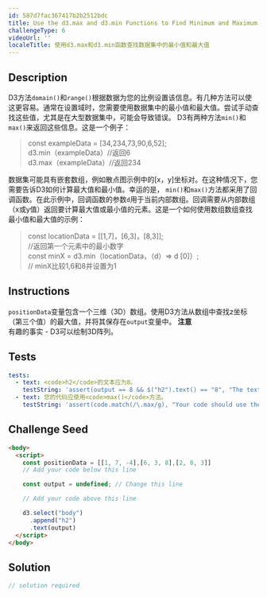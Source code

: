```yaml
---
id: 587d7fac367417b2b2512bdc
title: Use the d3.max and d3.min Functions to Find Minimum and Maximum Values in a Dataset
challengeType: 6
videoUrl: ''
localeTitle: 使用d3.max和d3.min函数查找数据集中的最小值和最大值
---
```


## Description
<section id="description"> D3方法<code>domain()</code>和<code>range()</code>根据数据为您的比例设置该信息。有几种方法可以使这更容易。通常在设置域时，您需要使用数据集中的最小值和最大值。尝试手动查找这些值，尤其是在大型数据集中，可能会导致错误。 D3有两种方法<code>min()</code>和<code>max()</code>来返回这些信息。这是一个例子： <blockquote> const exampleData = [34,234,73,90,6,52]; <br> d3.min（exampleData）//返回6 <br> d3.max（exampleData）//返回234 </blockquote>数据集可能具有嵌套数组，例如散点图示例中的[x，y]坐标对。在这种情况下，您需要告诉D3如何计算最大值和最小值。幸运的是， <code>min()</code>和<code>max()</code>方法都采用了回调函数。在此示例中，回调函数的参数<code>d</code>用于当前内部数组。回调需要从内部数组（x或y值）返回要计算最大值或最小值的元素。这是一个如何使用数组数组查找最小值和最大值的示例： <blockquote> const locationData = [[1,7]，[6,3]，[8,3]]; <br> //返回第一个元素中的最小数字<br> const minX = d3.min（locationData，（d）=&gt; d [0]）; <br> // minX比较1,6和8并设置为1 </blockquote></section>

## Instructions
<section id="instructions"> <code>positionData</code>变量包含一个三维（3D）数组。使用D3方法从数组中查找z坐标（第三个值）的最大值，并将其保存在<code>output</code>变量中。 <strong>注意</strong> <br>有趣的事实 -  D3可以绘制3D阵列。 </section>

## Tests
<section id='tests'>

```yml
tests:
  - text: <code>h2</code>的文本应为8。
    testString: 'assert(output == 8 && $("h2").text() == "8", "The text in the <code>h2</code> should be 8.");'
  - text: 您的代码应使用<code>max()</code>方法。
    testString: 'assert(code.match(/\.max/g), "Your code should use the <code>max()</code> method.")'

```

</section>

## Challenge Seed
<section id='challengeSeed'>

<div id='html-seed'>

```html
<body>
  <script>
    const positionData = [[1, 7, -4],[6, 3, 8],[2, 8, 3]]
    // Add your code below this line

    const output = undefined; // Change this line

    // Add your code above this line

    d3.select("body")
      .append("h2")
      .text(output)
  </script>
</body>

```

</div>



</section>

## Solution
<section id='solution'>

```js
// solution required
```
</section>
